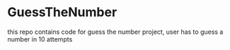 # GuessTheNumber
this repo contains code for guess the number project, user has to guess a number in 10 attempts
